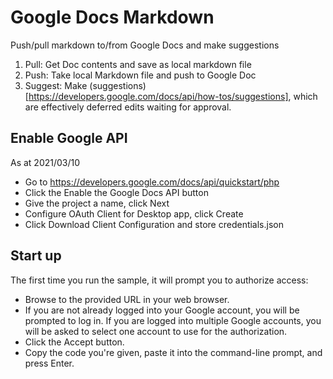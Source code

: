 # Google Docs Markdown

Push/pull markdown to/from Google Docs and make suggestions

1. Pull: Get Doc contents and save as local markdown file
2. Push: Take local Markdown file and push to Google Doc
3. Suggest: Make (suggestions)[https://developers.google.com/docs/api/how-tos/suggestions], which are effectively deferred edits waiting for approval.

## Enable Google API

As at 2021/03/10

- Go to https://developers.google.com/docs/api/quickstart/php
- Click the Enable the Google Docs API button
- Give the project a name, click Next
- Configure OAuth Client for Desktop app, click Create
- Click Download Client Configuration and store credentials.json

## Start up

The first time you run the sample, it will prompt you to authorize access:

- Browse to the provided URL in your web browser.
- If you are not already logged into your Google account, you will be prompted to log in. If you are logged into multiple Google accounts, you will be asked to select one account to use for the authorization.
- Click the Accept button.
- Copy the code you're given, paste it into the command-line prompt, and press Enter.
